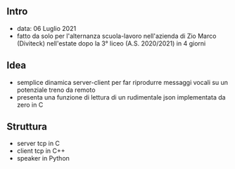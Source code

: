 ## Intro
- data: 06 Luglio 2021 
- fatto da solo per l'alternanza scuola-lavoro nell'azienda di Zio Marco (Diviteck) nell'estate dopo la 3° liceo (A.S. 2020/2021) in 4 giorni

## Idea
- semplice dinamica server-client per far riprodurre messaggi vocali su un potenziale treno da remoto
- presenta una funzione di lettura di un rudimentale json implementata da zero in C

## Struttura
- server tcp in C
- client tcp in C++
- speaker in Python